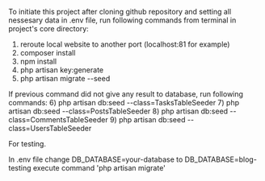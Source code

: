 To initiate this project after cloning github repository and setting all nessesary data in .env file, run following commands from terminal in project's core directory: 
1) reroute local website to another port (localhost:81 for example) 
2) composer install 
3) npm install 
4) php artisan key:generate 
5) php artisan migrate --seed

If previous command did not give any result to database, run following commands: 
6) php artisan db:seed --class=TasksTableSeeder 
7) php artisan db:seed --class=PostsTableSeeder 
8) php artisan db:seed --class=CommentsTableSeeder 
9) php artisan db:seed --class=UsersTableSeeder

For testing.

In .env file change
DB_DATABASE=your-database to DB_DATABASE=blog-testing
execute command 'php artisan migrate'